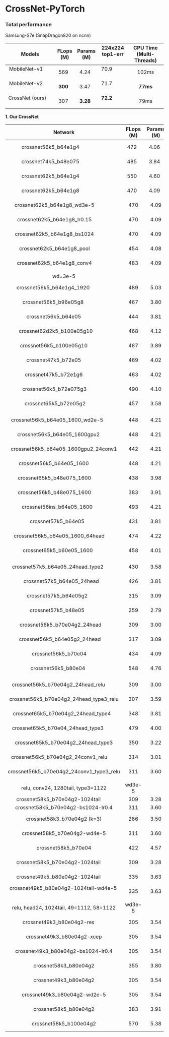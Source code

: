 # CrossNet-PyTorch

### Total performance

Samsung-S7e (SnapDragon820 on ncnn)

|  Models |       FLops</br>(M)    |  Params</br>(M) | 224x224</br>top1-err   |   CPU Time</br>(Multi-Threads)  |
| :------------------------------: | :----: | :----: | :--------------------: | :-------: |
| MobileNet-v1                     | 569    | 4.24   | 70.9                   | 102ms |
| MobileNet-v2                     | **300**    | 3.47   | 71.7                   | **77ms**  |
| CrossNet (ours)                  | 307    | **3.28**   | **72.2**                   | 79ms  |

**1. Our CrossNet**

|  Network|       FLops</br>(M)       |  Params</br>(M) | 224x224</br>top1-err   |   Server  |
| :--------------------------------------: | :----: | :----: | :--------------------: | :-------: |
| crossnet56k5_b64e1g4                     | 472    | 4.06   | 27.51/27.19            | 20-former |
| crossnet74k5_b48e075                     | 485    | 3.84   | 28.10/27.74            | 20-later  |  
| crossnet62k5_b64e1g4                     | 550    | 4.60   | 27.06/26.87            | 70-former |
| crossnet62k5_b64e1g8                     | 470    | 4.09   | 27.70/27.39            | 70-later  |  
| crossnet62k5_b64e1g8_wd3e-5              | 470    | 4.09   | 27.35/27.01            | 30-former |
| crossnet62k5_b64e1g8_lr0.15              | 470    | 4.09   | 28.11/27.65            | 30-later  |
| crossnet62k5_b64e1g8_bs1024              | 470    | 4.09   | 27.63/27.36            | 21-all    |
| crossnet62k5_b64e1g8_pool                | 454    | 4.08   | 28.05/--               | 40-former |
| crossnet62k5_b64e1g8_conv4               | 483    | 4.09   | 27.55/27.15            | 40-later  |
|                                          |        |        |                        |           |
| wd=3e-5                                  |        |        |                        |           |
| crossnet56k5_b64e1g4_1920                | 489    | 5.03   | 26.94/26.70            | 20-former |
| crossnet56k5_b96e05g8                    | 467    | 3.80   | 27.35/--               | 20-later  |
| crossnet56k5_b64e05                      | 444    | 3.81   | 27.50/27.06            | 21-all    |
| crossnet62d2k5_b100e05g10                | 468    | 4.12   | 27.52/--               | 30-former |
| crossnet56k5_b100e05g10                  | 487    | 3.89   | 27.47/--               | 30-later  |
| crossnet47k5_b72e05                      | 469    | 4.02   | 27.68/--               | 40-former |
| crossnet47k5_b72e1g6                     | 463    | 4.02   | 27.44/--               | 40-later  |
| crossnet56k5_b72e075g3                   | 490    | 4.10   | 27.11/--               | 70-former |
| crossnet65k5_b72e05g2                    | 457    | 3.58   | 27.03/--               | 70-later  |
|                                          |        |        |                        |           |
| crossnet56k5_b64e05_1600_wd2e-5          | 448    | 4.21   | 27.60/--               | 20-former |
| crossnet56k5_b64e05_1600gpu2             | 448    | 4.21   | 27.66/--               | 20-later1 |
| crossnet56k5_b64e05_1600gpu2_24conv1     | 442    | 4.21   | 27.58/--               | 20-later2 |
| crossnet56k5_b64e05_1600                 | 448    | 4.21   | 27.41/27.03            | 21-all    |
| crossnet65k5_b48e075_1600                | 438    | 3.98   | 28.01/--               | 30-former |
| crossnet56k5_b48e075_1600                | 383    | 3.91   | 28.48/28.05            | 30-later  |
| crossnet56ins_b64e05_1600                | 493    | 4.21   | 27.35/--               | 40-former |
| crossnet57k5_b64e05                      | 431    | 3.81   | 27.94/--               | 40-later  |
| crossnet56k5_b64e05_1600_64head          | 474    | 4.22   | 27.14/--               | 70-former |
| crossnet65k5_b60e05_1600                 | 458    | 4.01   | 27.51/--               | 70-later  |
|                                          |        |        |                        |           |
| crossnet57k5_b64e05_24head_type2         | 430    | 3.58   | 28.28/--               | 20-former |
| crossnet57k5_b64e05_24head               | 426    | 3.81   | 28.08/--               | 20-later  |
| crossnet57k5_b64e05g2                    | 315    | 3.09   | 28.49/28.02            | 30-former |
| crossnet57k5_b48e05                      | 259    | 2.79   | 30.13/--               | 30-later  |
| crossnet56k5_b70e04g2_24head             | 309    | 3.00   | 28.39/27.96            | 40-former |
| crossnet56k5_b64e05g2_24head             | 317    | 3.09   | 28.61/--               | 40-later  |
| crossnet56k5_b70e04                      | 434    | 4.09   | 27.43/27.28            | 70-former |
| crossnet56k5_b80e04                      | 548    | 4.76   | 26.70/26.47            | 70-later  |
|                                          |        |        |                        |           |
| crossnet56k5_b70e04g2_24head_relu        | 309    | 3.00   | 28.34/--               | 20-former |
| crossnet56k5_b70e04g2_24head_type3_relu  | 307    | 3.59   | 28.17/27.84            | 20-later  |
| crossnet65k5_b70e04g2_24head_type4       | 348    | 3.81   | 28.02/--               | 21-all    |
| crossnet65k5_b70e04_24head_type3         | 479    | 4.00   | 27.13/--               | 30-former |
| crossnet65k5_b70e04g2_24head_type3       | 350    | 3.22   | 28.20/--               | 30-later  |
| crossnet56k5_b70e04g2_24conv1_relu       | 314    | 3.01   | fail                   | 70-former |
| crossnet56k5_b70e04g2_24conv1_type3_relu | 311    | 3.60   | 28.22/27.89            | 70-later  |
|                                          |        |        |                        |           |
| relu, conv24, 1280tail, type3=1122       | wd3e-5 |        |                        |           |
| crossnet58k5_b70e04g2-1024tail           | 309    | 3.28   | fail                   | 20-all    |
| crossnet58k5_b70e04g2-bs1024-lr0.4       | 311    | 3.60   | fail                   | 21-all    |
| crossnet58k3_b70e04g2 (k=3)              | 286    | 3.50   | 28.77/28.38            | 30-former |
| crossnet58k5_b70e04g2-wd4e-5             | 311    | 3.60   | 28.78/--               | 30-later  |
| crossnet58k5_b70e04                      | 422    | 4.57   | 27.69/--               | 40-former |
| crossnet58k5_b70e04g2-1024tail           | 309    | 3.28   | 28.27/27.90            | 40-later  |
| crossnet49k5_b80e04g2-1024tail           | 335    | 3.63   | 28.43/--               | 70-former |
| crossnet49k5_b80e04g2-1024tail-wd4e-5    | 335    | 3.63   | 28.74/--               | 70-later  |
|                                          |        |        |                        |           |
| relu, head24, 1024tail, 49=1112, 58=1122 | wd3e-5 |        |                        |           |
| crossnet49k3_b80e04g2-res                | 305    | 3.54   | --/--                  | 20-former |
| crossnet49k3_b80e04g2-xcep               | 305    | 3.54   | --/--                  | 20-later  |
| crossnet49k3_b80e04g2-bs1024-lr0.4       | 305    | 3.54   | 29.00/--               | 21-all    |
| crossnet58k3_b80e04g2                    | 355    | 3.80   | 28.05/--               | 30-former |
| crossnet49k3_b80e04g2                    | 305    | 3.54   | 28.87/--               | 30-later  |
| crossnet49k3_b80e04g2-wd2e-5             | 305    | 3.54   | 29.19/--               | 40-former |
| crossnet58k5_b80e04g2                    | 383    | 3.91   | --/--                  | 70-former |
| crossnet58k5_b100e04g2                   | 570    | 5.38   | --/--                  | 70-later  |

